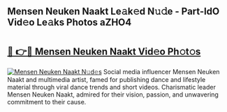 ## Mensen Neuken Naakt Le𝚊k𝚎d N𝚞𝚍e - Part-ldO Vid𝚎o Le𝚊ks Photos aZHO4

# <h2><a href="http://fb20ow.evod.top/?m=Mensen+Neuken+Naakt">🔗 👉🔴 Mensen Neuken Naakt Vid𝚎o Ph𝚘t𝚘s</a></h2>

[![Mensen Neuken Naakt N𝚞d𝚎s](https://i.imgur.com/8V9OHl7.gif)](http://fb20ow.evod.top/?m=Mensen+Neuken+Naakt)
Social media influencer Mensen Neuken Naakt and multimedia artist, famed for publishing dance and lifestyle material through viral dance trends and short videos. Charismatic leader Mensen Neuken Naakt, admired for their vision, passion, and unwavering commitment to their cause. 
